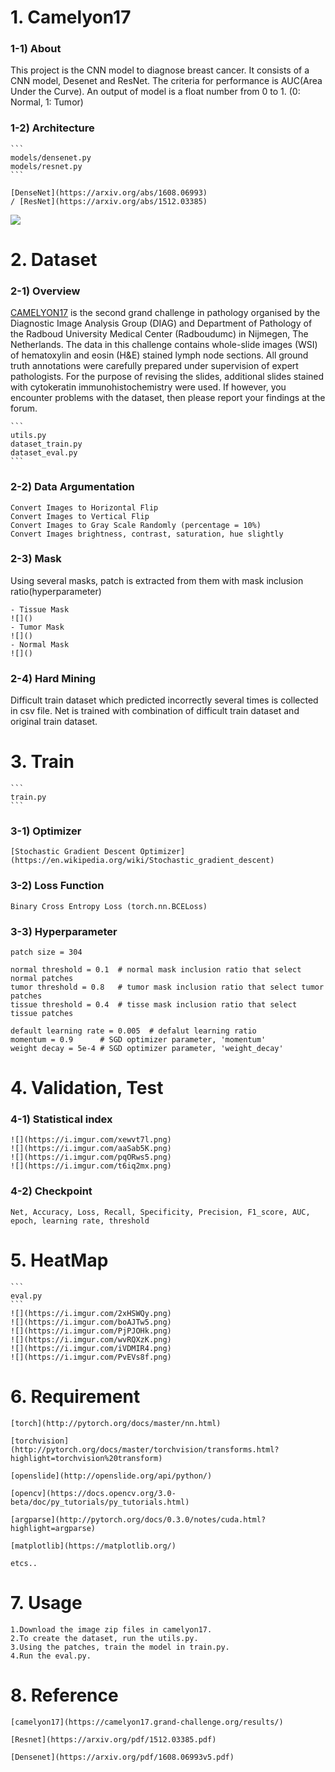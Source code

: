 # 1. Camelyon17 #


### 1-1) About
This project is the CNN model to diagnose breast cancer. It consists of a CNN model,
Desenet and ResNet. The criteria for performance is AUC(Area Under the Curve). 
An output of model is a float number from 0 to 1. (0: Normal, 1: Tumor)


### 1-2) Architecture
    ```
    models/densenet.py
    models/resnet.py
    ```

    [DenseNet](https://arxiv.org/abs/1608.06993)
    / [ResNet](https://arxiv.org/abs/1512.03385)

![](https://i.imgur.com/7yH9SKm.jpg)




# 2. Dataset


### 2-1) Overview
[CAMELYON17](https://camelyon17.grand-challenge.org/) is the second grand challenge in pathology organised 
by the Diagnostic Image Analysis Group (DIAG) and Department of Pathology of the Radboud University Medical 
Center (Radboudumc) in Nijmegen, The Netherlands.
The data in this challenge contains whole-slide images (WSI) of hematoxylin and eosin (H&E) stained lymph node sections.
All ground truth annotations were carefully prepared under supervision of expert pathologists. For the purpose of revising the slides, 
additional slides stained with cytokeratin immunohistochemistry were used. If however, you encounter problems 
with the dataset, then please report your findings at the forum.


    ```
    utils.py
    dataset_train.py
    dataset_eval.py
    ```

### 2-2) Data Argumentation

    Convert Images to Horizontal Flip
    Convert Images to Vertical Flip
    Convert Images to Gray Scale Randomly (percentage = 10%)
    Convert Images brightness, contrast, saturation, hue slightly 


### 2-3) Mask
Using several masks, patch is extracted from them with mask inclusion ratio(hyperparameter) 

    - Tissue Mask
    ![]()
    - Tumor Mask
    ![]()
    - Normal Mask
    ![]()

### 2-4) Hard Mining
Difficult train dataset which predicted incorrectly several times is collected in csv file.
Net is trained with combination of difficult train dataset and original train dataset.


# 3. Train
    ```
    train.py
    ```

### 3-1) Optimizer 
    [Stochastic Gradient Descent Optimizer](https://en.wikipedia.org/wiki/Stochastic_gradient_descent)


### 3-2) Loss Function
    Binary Cross Entropy Loss (torch.nn.BCELoss)


### 3-3) Hyperparameter

    patch size = 304

    normal threshold = 0.1  # normal mask inclusion ratio that select normal patches
    tumor threshold = 0.8   # tumor mask inclusion ratio that select tumor patches
    tissue threshold = 0.4  # tisse mask inclusion ratio that select tissue patches

    default learning rate = 0.005  # defalut learning ratio
    momentum = 0.9      # SGD optimizer parameter, 'momentum'
    weight decay = 5e-4 # SGD optimizer parameter, 'weight_decay'
    

# 4. Validation, Test

### 4-1) Statistical index
    ![](https://i.imgur.com/xewvt7l.png)
    ![](https://i.imgur.com/aaSab5K.png)
    ![](https://i.imgur.com/pqORws5.png)
    ![](https://i.imgur.com/t6iq2mx.png)


### 4-2) Checkpoint
    
    Net, Accuracy, Loss, Recall, Specificity, Precision, F1_score, AUC, epoch, learning rate, threshold
    


# 5. HeatMap
    ```
    eval.py
    ```
    ![](https://i.imgur.com/2xHSWQy.png)
    ![](https://i.imgur.com/boAJTw5.png)
    ![](https://i.imgur.com/PjPJOHk.png)
    ![](https://i.imgur.com/wvRQXzK.png)
    ![](https://i.imgur.com/iVDMIR4.png)
    ![](https://i.imgur.com/PvEVs8f.png)

# 6. Requirement
    [torch](http://pytorch.org/docs/master/nn.html)

    [torchvision](http://pytorch.org/docs/master/torchvision/transforms.html?highlight=torchvision%20transform)

    [openslide](http://openslide.org/api/python/)

    [opencv](https://docs.opencv.org/3.0-beta/doc/py_tutorials/py_tutorials.html)

    [argparse](http://pytorch.org/docs/0.3.0/notes/cuda.html?highlight=argparse)

    [matplotlib](https://matplotlib.org/)

    etcs..


# 7. Usage
    1.Download the image zip files in camelyon17.
    2.To create the dataset, run the utils.py.
    3.Using the patches, train the model in train.py.
    4.Run the eval.py.

# 8. Reference
    [camelyon17](https://camelyon17.grand-challenge.org/results/)

    [Resnet](https://arxiv.org/pdf/1512.03385.pdf)

    [Densenet](https://arxiv.org/pdf/1608.06993v5.pdf)

